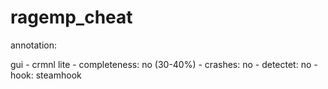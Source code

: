 # ragemp_cheat

annotation:

gui - crmnl lite - 
completeness: no (30-40%) - 
crashes: no - 
detectet: no - 
hook: steamhook
